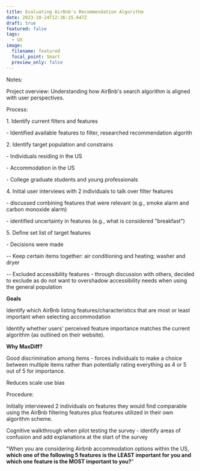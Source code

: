 ```yaml
---
title: Evaluating AirBnb's Recommendation Algorithm
date: 2023-10-24T12:36:15.647Z
draft: true
featured: false
tags:
  - UX
image:
  filename: featured
  focal_point: Smart
  preview_only: false
---
```

N﻿otes:

Project overview: Understanding how AirBnb's search algorithm is aligned with user perspectives.

Process:

1﻿. Identify current filters and features

\-﻿ Identified available features to filter, researched recommendation algorith

2﻿. Identify target population and constrains

\-﻿ Individuals residing in the US

\-﻿ Accommodation in the US

\-﻿ College graduate students and young professionals

4﻿. Initial user interviews with 2 individuals to talk over filter features 

\-﻿ discussed combining features that were relevant (e.g., smoke alarm and carbon monoxide alarm)

\-﻿ identified uncertainty in features (e.g., what is considered "breakfast")

5﻿. Define set list of target features

\-﻿ Decisions were made

\-﻿- Keep certain items together: air conditioning and heating; washer and dryer

\-﻿- Excluded accessibility features - through discussion with others, decided to exclude as do not want to overshadow accessibility needs when using the general population



**G﻿oals**

I﻿dentify which AirBnb listing features/characteristics that are most or least important when selecting accommodation

I﻿dentify whether users' perceived feature importance matches the current algorithm (as outlined on their website).

**W﻿hy MaxDiff?**

G﻿ood discrimination among items - forces individuals to make a choice between multiple items rather than potentially rating everything as 4 or 5 out of 5 for importance.

R﻿educes scale use bias



P﻿rocedure:

I﻿nitially interviewed 2 individuals on features they would find comparable using the AirBnb filtering features plus features utilized in their own algorithm scheme.

C﻿ognitive walkthrough when pilot testing the survey - identify areas of confusion and add explanations at the start of the survey

"﻿When you are considering Airbnb accommodation options within the US, **which one of the following 5 features is the LEAST important for you and which one feature is the MOST important to you?**"